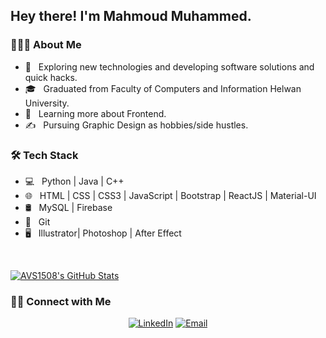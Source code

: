 <h2> Hey there! I'm Mahmoud Muhammed.</h2>

<h3> 👨🏻‍💻 About Me </h3>

- 🤔 &nbsp; Exploring new technologies and developing software solutions and quick hacks.
- 🎓 &nbsp; Graduated from Faculty of Computers and Information Helwan University.
- 🌱 &nbsp; Learning more about Frontend.
- ✍️ &nbsp; Pursuing Graphic Design  as hobbies/side hustles.

<h3>🛠 Tech Stack</h3>

- 💻 &nbsp; Python | Java | C++ 
- 🌐 &nbsp; HTML | CSS | CSS3 | JavaScript | Bootstrap | ReactJS | Material-UI
- 🛢 &nbsp; MySQL | Firebase
- 🔧 &nbsp; Git 
- 🖥 &nbsp; Illustrator| Photoshop | After Effect

<br/>

[![AVS1508's GitHub Stats](https://github-readme-stats.vercel.app/api?username=casper-mo&show_icons=true)](https://github.com/casper-mo)

<h3> 🤝🏻 Connect with Me </h3>

<p align="center">
<a href="https://www.linkedin.com/in/ma7moudmu7amed/"><img alt="LinkedIn" src="https://img.shields.io/static/v1?labelColor=2c3e50&label=Linkedin&message=MahmoudMuhammed&color=3498db&logo=linkedin"></a>
<a href="mailto:mahmoudmu7amed@gmail.com"><img alt="Email" src="https://img.shields.io/badge/Email-mahmoudmu7amed@gmail.com
-blue?style=flat-square&logo=gmail"></a>
</p>
